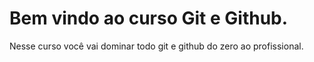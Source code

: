 # Bem vindo ao curso Git e Github.
Nesse curso você vai dominar todo git e github do zero ao profissional.


